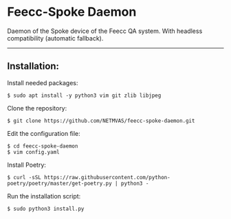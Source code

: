 # Feecc-Spoke Daemon
Daemon of the Spoke device of the Feecc QA system. With headless compatibility (automatic fallback).

---

## Installation:

Install needed packages:

`$ sudo apt install -y python3 vim git zlib libjpeg`

Clone the repository:

`$ git clone https://github.com/NETMVAS/feecc-spoke-daemon.git`

Edit the configuration file:

```
$ cd feecc-spoke-daemon
$ vim config.yaml
```

Install Poetry:

`$ curl -sSL https://raw.githubusercontent.com/python-poetry/poetry/master/get-poetry.py | python3 -`

Run the installation script:

`$ sudo python3 install.py`
